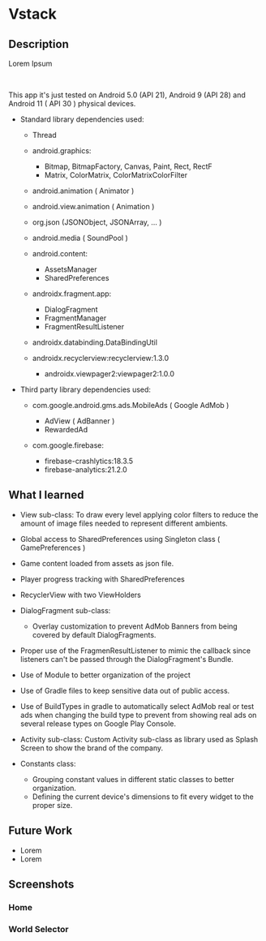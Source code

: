 # Vstack

## Description
Lorem Ipsum

<br>

This app it's just tested on Android 5.0 (API 21), Android 9 (API 28) and Android 11 ( API 30 ) physical devices.

- Standard library dependencies used:
  - Thread
  - android.graphics:
    - Bitmap, BitmapFactory, Canvas, Paint, Rect, RectF
    - Matrix, ColorMatrix, ColorMatrixColorFilter
    
  - android.animation ( Animator )
  - android.view.animation ( Animation )
  - org.json (JSONObject, JSONArray, ... )
  - android.media ( SoundPool )
  - android.content:
    - AssetsManager
    - SharedPreferences
  
  - androidx.fragment.app:
    - DialogFragment
    - FragmentManager
    - FragmentResultListener

  - androidx.databinding.DataBindingUtil

  - androidx.recyclerview:recyclerview:1.3.0
	- androidx.viewpager2:viewpager2:1.0.0


- Third party library dependencies used:

  - com.google.android.gms.ads.MobileAds ( Google AdMob )
    - AdView ( AdBanner )
    - RewardedAd
  
  - com.google.firebase:
    - firebase-crashlytics:18.3.5
    - firebase-analytics:21.2.0


## What I learned
- View sub-class:
  To draw every level applying color filters to reduce the amount of image files needed to represent different ambients.

- Global access to SharedPreferences using Singleton class ( GamePreferences )

- Game content loaded from assets as json file.

- Player progress tracking with SharedPreferences

- RecyclerView with two ViewHolders

- DialogFragment sub-class:
  - Overlay customization to prevent AdMob Banners from being covered by default DialogFragments.

- Proper use of the FragmenResultListener to mimic the callback since listeners can't be passed through the DialogFragment's Bundle.

- Use of Module to better organization of the project
- Use of Gradle files to keep sensitive data out of public access.
- Use of BuildTypes in gradle to automatically select AdMob real or test ads when changing the build type to prevent from showing real ads on several release types on Google Play Console.

- Activity sub-class:
  Custom Activity sub-class as library used as Splash Screen to show the brand of the company.

- Constants class:
  - Grouping constant values in different static classes to better organization.
  - Defining the current device's dimensions to fit every widget to the proper size.


## Future Work
- Lorem
- Lorem

## Screenshots
### Home

### World Selector